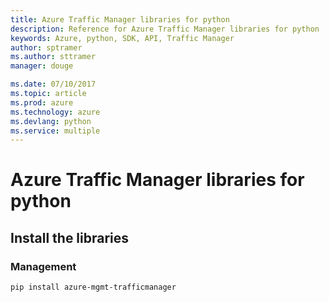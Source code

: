 ```yaml
---
title: Azure Traffic Manager libraries for python
description: Reference for Azure Traffic Manager libraries for python
keywords: Azure, python, SDK, API, Traffic Manager
author: sptramer
ms.author: sttramer
manager: douge

ms.date: 07/10/2017
ms.topic: article
ms.prod: azure
ms.technology: azure
ms.devlang: python
ms.service: multiple
---
```


# Azure Traffic Manager libraries for python

## Install the libraries


### Management

```bash
pip install azure-mgmt-trafficmanager
```
